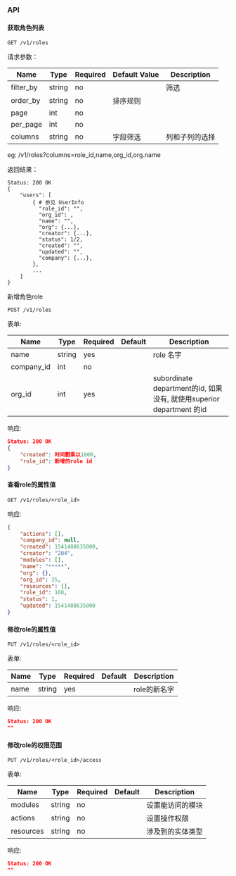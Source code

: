 ### API

#### 获取角色列表

```http
GET /v1/roles
```

请求参数：

|Name|Type|Required|Default Value|Description|
|---|---|---|---|---|
|filter_by|string|no||筛选|
|order_by|string|no|排序规则||
|page|int|no|||
|per_page|int|no|||
|columns|string|no|字段筛选|列和子列的选择|

eg: /v1/roles?columns=role_id,name,org_id,org.name

返回结果：

    Status: 200 OK
    {
        "users": [
            { # 参见 UserInfo
              "role_id": "",
              "org_id": ,
              "name": "",
              "org": {...},
              "creator": {...},
              "status": 1/2,
              "created": "",
              "updated": "",
              "company": {...},
            },
            ...
        ]
    }

新增角色role

```http
POST /v1/roles
```

表单:

| Name       | Type   | Required | Default | Description                                                  |
| ---------- | ------ | -------- | ------- | ------------------------------------------------------------ |
| name       | string | yes      |         | role 名字                                                    |
| company_id | int    | no       |         |                                                              |
| org_id     | int    | yes      |         | subordinate department的id, 如果没有, 就使用superior department 的id |

响应:

```json
Status: 200 OK
{
    "created": 时间戳乘以1000, 
    "role_id": 新增的role id
}
```

#### 查看role的属性值

```http
GET /v1/roles/<role_id>
```

响应:

```json
{
    "actions": [], 
    "company_id": null, 
    "created": 1541488635000, 
    "creator": "204", 
    "modules": [], 
    "name": "*****", 
    "org": {}, 
    "org_id": 35, 
    "resources": [], 
    "role_id": 168, 
    "status": 1, 
    "updated": 1541488635000
}
```

#### 修改role的属性值

```http
PUT /v1/roles/<role_id>
```

表单:

| Name | Type   | Required | Default | Description  |
| ---- | ------ | -------- | ------- | ------------ |
| name | string | yes      |         | role的新名字 |

响应:

```json
Status: 200 OK
""
```

#### 修改role的权限范围

```http
PUT /v1/roles/<role_id>/access
```

表单:

| Name      | Type   | Required | Default | Description      |
| --------- | ------ | -------- | ------- | ---------------- |
| modules   | string | no       |         | 设置能访问的模块 |
| actions   | string | no       |         | 设置操作权限     |
| resources | string | no       |         | 涉及到的实体类型 |

响应:

```json
Status: 200 OK
""
```

